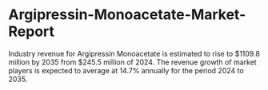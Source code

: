 # Argipressin-Monoacetate-Market-Report
Industry revenue for Argipressin Monoacetate is estimated to rise to $1109.8 million by 2035 from $245.5 million of 2024. The revenue growth of market players is expected to average at 14.7% annually for the period 2024 to 2035.
